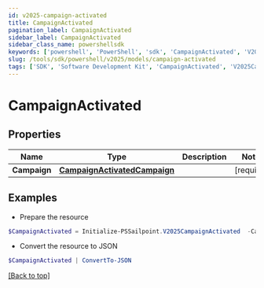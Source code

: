 ```yaml
---
id: v2025-campaign-activated
title: CampaignActivated
pagination_label: CampaignActivated
sidebar_label: CampaignActivated
sidebar_class_name: powershellsdk
keywords: ['powershell', 'PowerShell', 'sdk', 'CampaignActivated', 'V2025CampaignActivated'] 
slug: /tools/sdk/powershell/v2025/models/campaign-activated
tags: ['SDK', 'Software Development Kit', 'CampaignActivated', 'V2025CampaignActivated']
---
```



# CampaignActivated

## Properties

Name | Type | Description | Notes
------------ | ------------- | ------------- | -------------
**Campaign** | [**CampaignActivatedCampaign**](campaign-activated-campaign) |  | [required]

## Examples

- Prepare the resource
```powershell
$CampaignActivated = Initialize-PSSailpoint.V2025CampaignActivated  -Campaign null
```

- Convert the resource to JSON
```powershell
$CampaignActivated | ConvertTo-JSON
```


[[Back to top]](#) 

